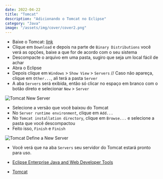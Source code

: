 ```yaml
---
date: 2022-04-22
title: "Tomcat"
description: "Adicionando o Tomcat no Eclipse"
category: "Java"
image: "/assets/img/cover/cover2.png"
---
```


- Baixe o Tomcat: <a href="https://tomcat.apache.org/" target="_blank" rel="noopener noreferrer">link</a>
- Clique em `Download` e depois na parte de `Binary Distributions` você verá as opções, baixe a que for de acordo com o seu sistema
- Descompacte o arquivo em uma pasta, sugiro que seja um local fácil de achar
- Abra o Eclipse
- Depois clique em `Windows` > `Show View` > `Servers` // Caso não apareça, clique em `Other...`, ali terá a pasta `Server`
- A aba `Servers` será exibida, então só clicar no espaço em branco com o botão direto e selecionar `New` > `Server`

![Tomcat New Server](/assets/img/tomcatConfig.png)

- Selecione a versão que você baixou do Tomcat
- No `Server runtime environment`, clique em `Add...`
- No `Tomcat installation directory`, clique em `Browse...` e selecione a pasta que você descompactou
- Feito isso, `Finish` e `Finish`

![Tomcat Define a New Server](/assets/img/tomcatConfig2.png)

- Você verá que na aba `Servers` seu servidor do Tomcat estará pronto para uso.

- <a href="https://marketplace.eclipse.org/content/eclipse-enterprise-java-and-web-developer-tools" target="_blank" rel="noopener noreferrer">Eclipse Enterprise Java and Web Developer Tools</a>
- <a href="https://tomcat.apache.org/" target="_blank" rel="noopener noreferrer">Tomcat</a>
